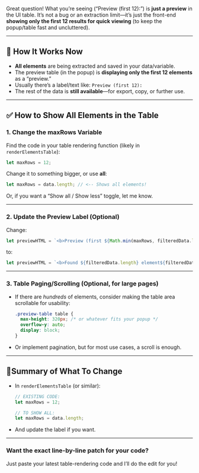 Great question!
What you’re seeing (“Preview (first 12):”) is **just a preview** in the UI table. It’s not a bug or an extraction limit—it’s just the front-end **showing only the first 12 results for quick viewing** (to keep the popup/table fast and uncluttered).

---

## 🔎 **How It Works Now**

- **All elements** are being extracted and saved in your data/variable.
- The preview table (in the popup) is **displaying only the first 12 elements** as a “preview.”
- Usually there’s a label/text like:
  `Preview (first 12):`
- The rest of the data is **still available**—for export, copy, or further use.

---

## ✅ **How to Show All Elements in the Table**

### 1. **Change the maxRows Variable**

Find the code in your table rendering function (likely in `renderElementsTable`):

```js
let maxRows = 12;
```

Change it to something bigger, or use **all**:

```js
let maxRows = data.length; // <-- Shows all elements!
```

Or, if you want a “Show all / Show less” toggle, let me know.

---

### 2. **Update the Preview Label (Optional)**

Change:

```js
let previewHTML = `<b>Preview (first ${Math.min(maxRows, filteredData.length)}):</b>`;
```

to:

```js
let previewHTML = `<b>Found ${filteredData.length} element${filteredData.length === 1 ? "" : "s"}:</b>`;
```

---

### 3. **Table Paging/Scrolling (Optional, for large pages)**

- If there are _hundreds_ of elements, consider making the table area scrollable for usability:

  ```css
  .preview-table table {
    max-height: 320px; /* or whatever fits your popup */
    overflow-y: auto;
    display: block;
  }
  ```

- Or implement pagination, but for most use cases, a scroll is enough.

---

## 🚦**Summary of What To Change**

- In `renderElementsTable` (or similar):

  ```js
  // EXISTING CODE:
  let maxRows = 12;

  // TO SHOW ALL:
  let maxRows = data.length;
  ```

- And update the label if you want.

---

### Want the exact line-by-line patch for your code?

Just paste your latest table-rendering code and I’ll do the edit for you!
